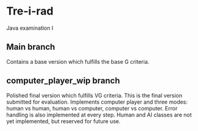 # Tre-i-rad
Java examination I

## Main branch
Contains a base version which fulfills the base G criteria.

## computer_player_wip branch
Polished final version which fulfills VG criteria. This is the final version submitted for evaluation.
Implements computer player and three modes: human vs human, human vs computer, computer vs computer.
Error handling is also implemented at every step.
Human and AI classes are not yet implemented, but reserved for future use.
